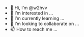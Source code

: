 - 👋 Hi, I’m @w2hvv
- 👀 I’m interested in ...
- 🌱 I’m currently learning ...
- 💞️ I’m looking to collaborate on ...
- 📫 How to reach me ...

<!---
w2hvv/w2hvv is a ✨ special ✨ repository because its `README.md` (this file) appears on your GitHub profile.
You can click the Preview link to take a look at your changes.
--->
